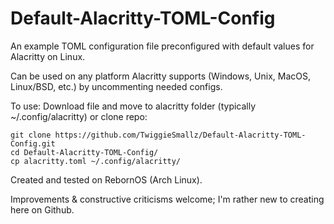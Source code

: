 # Default-Alacritty-TOML-Config
An example TOML configuration file preconfigured with default values for Alacritty on Linux.

Can be used on any platform Alacritty supports (Windows, Unix, MacOS, Linux/BSD, etc.) by uncommenting needed configs.

To use: 
Download file and move to alacritty folder (typically ~/.config/alacritty) or clone repo:

```
git clone https://github.com/TwiggieSmallz/Default-Alacritty-TOML-Config.git
cd Default-Alacritty-TOML-Config/
cp alacritty.toml ~/.config/alacritty/
```

Created and tested on RebornOS (Arch Linux).

Improvements & constructive criticisms welcome; I'm rather new to creating here on Github.
